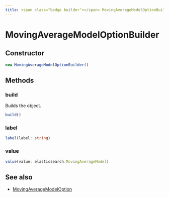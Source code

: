 ```yaml
---
title: <span class="badge builder"></span> MovingAverageModelOptionBuilder
---
```

# <span class="badge builder"></span> MovingAverageModelOptionBuilder

## Constructor

```typescript
new MovingAverageModelOptionBuilder()
```
## Methods

### <span class="badge object-method"></span> build

Builds the object.

```typescript
build()
```

### <span class="badge object-method"></span> label

```typescript
label(label: string)
```

### <span class="badge object-method"></span> value

```typescript
value(value: elasticsearch.MovingAverageModel)
```

## See also

 * <span class="badge object-type-interface"></span> [MovingAverageModelOption](./object-MovingAverageModelOption.md)
